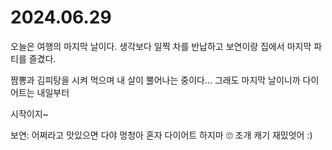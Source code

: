 # 2024.06.29

오늘은 여행의 마지막 날이다. 생각보다 일찍 차를 반납하고 보연이랑 집에서 마지막 파티를 즐겼다.

짬뽕과 김피탕을 시켜 먹으며 내 살이 뿔어나는 중이다... 그래도 마지막 날이니까 다이어트는 내일부터

시작이지\~

보연: 어쩌라고 맛있으면 다야 멍청아 혼자 다이어트 하지마 🙄 조개 캐기 재밌엇어 :)&#x20;
